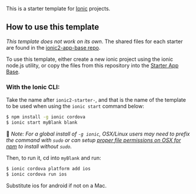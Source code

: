 This is a starter template for [Ionic](https://ionicframework.com/docs/) projects.

## How to use this template

*This template does not work on its own*. The shared files for each starter are found in the [ionic2-app-base repo](https://github.com/driftyco/ionic2-app-base).

To use this template, either create a new ionic project using the ionic node.js utility, or copy the files from this repository into the [Starter App Base](https://github.com/driftyco/ionic2-app-base).

### With the Ionic CLI:

Take the name after `ionic2-starter-`, and that is the name of the template to be used when using the `ionic start` command below:

```bash
$ npm install -g ionic cordova
$ ionic start myBlank blank
```
:memo: *Note: For a global install of `-g ionic`, OSX/Linux users may need to prefix
the command with `sudo` or can setup [proper file permissions on OSX for
npm](https://www.johnpapa.net/how-to-use-npm-global-without-sudo-on-osx/) to
install without `sudo`.*

Then, to run it, cd into `myBlank` and run:

```bash
$ ionic cordova platform add ios
$ ionic cordova run ios
```

Substitute ios for android if not on a Mac.

